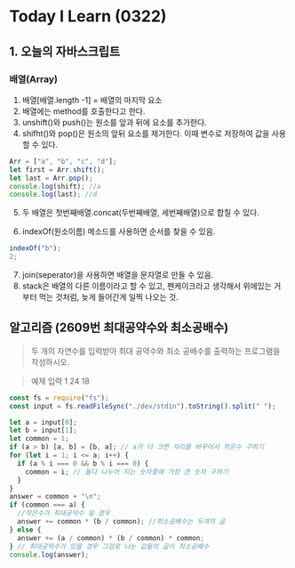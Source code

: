 # Today I Learn (0322)

## 1. 오늘의 자바스크립트

### 배열(Array)

1. 배열[배열.length -1] = 배열의 마지막 요소
2. 배열에는 method를 호출한다고 한다.
3. unshift()와 push()는 원소를 앞과 뒤에 요소를 추가한다.
4. shifht()와 pop()은 원소의 앞뒤 요소를 제거한다. 이때 변수로 저장하여 값을 사용할 수 있다.

```javascript
Arr = ["a", "b", "c", "d"];
let first = Arr.shift();
let last = Arr.pop();
console.log(shift); //a
console.log(last); //d
```

5. 두 배열은 첫번째배열.concat(두번째배열, 세번째배열)으로 합칠 수 있다.

6. indexOf(원소이름) 메소드를 사용하면 순서를 찾을 수 있음.

```javascript
indexOf("b");
2;
```

7. join(seperator)을 사용하면 배열을 문자열로 만들 수 있음.
8. stack은 배열의 다른 이름이라고 할 수 있고, 펜케이크라고 생각해서 위에있는 거 부터 먹는 것처럼, 늦게 들어간게 일찍 나오는 것.

## 알고리즘 (2609번 최대공약수와 최소공배수)

> 두 개의 자연수를 입력받아 최대 공약수와 최소 공배수를 출력하는 프로그램을 작성하시오.

> 예제 입력 1
> 24 18

```javascript
const fs = require("fs");
const input = fs.readFileSync("./dev/stdin").toString().split(" ");

let a = input[0];
let b = input[1];
let common = 1;
if (a > b) [a, b] = [b, a]; // a가 더 크면 자리를 바꾸어서 작은수 구하기
for (let i = 1; i <= a; i++) {
  if (a % i === 0 && b % i === 0) {
    common = i; // 둘다 나누어 지는 숫자중에 가장 큰 숫자 구하기
  }
}
answer = common + "\n";
if (common === a) {
  //작은수가 최대공약수 일 경우
  answer += common * (b / common); //최소공배수는 두개의 곱
} else {
  answer += (a / common) * (b / common) * common;
} // 최대공약수가 있을 경우 그걸로 나눈 값들의 곱이 최소공배수
console.log(answer);
```
